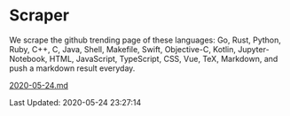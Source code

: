 # Scraper

We scrape the github trending page of these languages: Go, Rust, Python, Ruby, C++, C, Java, Shell, Makefile, Swift, Objective-C, Kotlin, Jupyter-Notebook, HTML, JavaScript, TypeScript, CSS, Vue, TeX, Markdown, and push a markdown result everyday.

[2020-05-24.md](https://github.com/yangwenmai/Scraper/blob/master/2020-05-24.md)

Last Updated: 2020-05-24 23:27:14